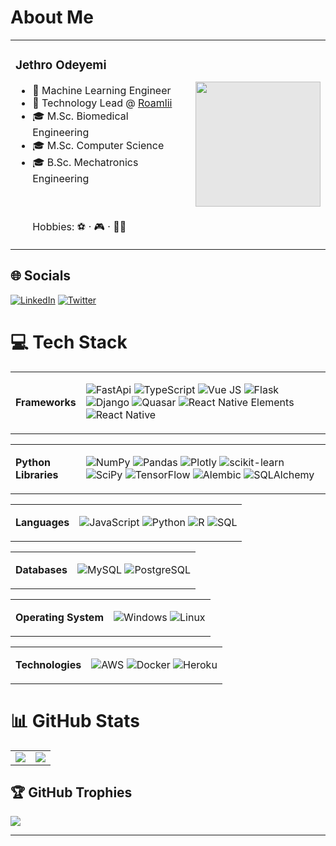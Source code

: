 # About Me

<table>
<tr>
<td>
<h3>Jethro Odeyemi</h3>
<ul>
<li> 🌾 Machine Learning Engineer </li>
<li> 🧬 Technology Lead @ <a href="https://roamlii.com">Roamlii</a> </li>
<li> 🎓 M.Sc. Biomedical Engineering</li>
<li> 🎓 M.Sc. Computer Science</li>
<li> 🎓 B.Sc. Mechatronics Engineering</li>
</uk>

<br><br>Hobbies: ⚽ · 🎮 · 🧑‍💻
</td>
<td>
<img style="display: block;-webkit-user-select: none;margin: auto;background-color: hsl(0, 0%, 90%);transition: background-color 300ms;" width="200" src="https://lh3.googleusercontent.com/pw/AIL4fc-fClqIaniAPqJQHbniXc0k_Jv2CIhUN1zHhAWntTNDHndzn3otdRmbh2Qn9S9jGgI9bAvc8ShvZGLUKa7c-g4lqvmB-CjlV4_PvbOwBeEMcxW-SiIsnnbnxg0K5vXg5rqyf8SkznLxupw4EhwGWfpl0K1tMdL8KjaQDHysfntp6DdUJzzlweaL2doQjh2kR2egk3DoWO6zzK2zyE2otmANOSJLKjH5K54LT5A1B9VOUTVHgEe8bgOzceEZj_I1oPvO4QJM_r6fV1lNlaTlei_WUL1yjxIDqXVH47GduiAM6YVPFdDMxxdcsoFHM7tq1o36WG2cNceP6D_2jTs33hKzjcoWXZOvQkCHKgq8OdcHQ3K6VE7qza9fohfsH4iRTwBOOI9Ztnjdum5za-19ZKw9IWp3XTzq15pslyRNLOPxMRrIx2cruDRWnOtczbt8Dg3H8pHOjUQpczHsuxnkHryC_lN7m6d01iayoVs9nZUhHFBzumS6wnbEe9tXkHThnmVQScGmqnDTNrLC830CixYZOUHslU4cYzIyQbqXUtI0gtXUYmScwtjDtsRcb19cOEKw1Ice5X6SFPuhOUHDkg_-YzAkZEafuHgfrDSI_LdnZNX3SpKGyXumXyzApPXfVMEOVfich18VrXbHAS1pcLIyD7Wr6YZIPwKVbxchB3Wnp-DmSl_RfCQ5K082UtlVKDbHlUd-hGcsL2BRI0Re-Dyt01e_zu3vYKHLpL1QlfstvjkFQhW7TxlRvqPYH-p-djEgu5kGaFQLrIdFP6fMIm5kWax4bxAcje_1PZaEIkwvdVPiCQh5k2Kv1V18aYIVAI4YmLuBNefghRXvy6mYo3u58nkeDO9W4a-FJr1QsQWzMbqkLpKp1MyTvfA_WG712r9zx-QGWgKCTEp8nfzdScshJxbLJHrit7AFBZClPfWiWc7KQsyb5eXGOUWTa400emklKWOt6GdAwKG7yu_iIHYkazBrSVgxeMIJrByY-CMK-3-ZKOrk7xnz2aqiM7Ctis113QX_78rmC-byD2FN-kS5Gg=w534-h519-no?authuser=0">
</td>
</tr>
</table>


## 🌐 Socials
[![LinkedIn](https://img.shields.io/badge/LinkedIn-%230077B5.svg?logo=linkedin&logoColor=white)](https://linkedin.com/in/jethroodeyemi) [![Twitter](https://img.shields.io/badge/Twitter-%231DA1F2.svg?logo=Twitter&logoColor=white)](https://twitter.com/jethroodeyemi)

# 💻 Tech Stack


<table>
<tr>
<td><strong>Frameworks</td>
</td>
<td>

![FastApi](https://img.shields.io/badge/fastapi-%23007ACC.svg?style=for-the-badge&logo=fastapi&logoColor=white)
![TypeScript](https://img.shields.io/badge/typescript-%23007ACC.svg?style=for-the-badge&logo=typescript&logoColor=white)
![Vue JS](https://img.shields.io/badge/vue.js-%2335495e.svg?style=for-the-badge&logo=vue.js&logoColor=%234FC08D)
![Flask](https://img.shields.io/badge/flask-%23000.svg?style=for-the-badge&logo=flask&logoColor=white)
![Django](https://img.shields.io/badge/django-%23092E20.svg?style=for-the-badge&logo=django&logoColor=white)
![Quasar](https://img.shields.io/badge/quasar-%23162D40.svg?style=for-the-badge&logo=quasar&logoColor=%23ECEFF1)
![React Native Elements](https://img.shields.io/badge/react_native_elements-%23561DAB.svg?style=for-the-badge&logo=react&logoColor=white)
![React Native](https://img.shields.io/badge/react_native-%2320232a.svg?style=for-the-badge&logo=react&logoColor=%2361DAFB)

</td>
</tr>
</table>

<table>
<tr>
<td><strong>Python Libraries</td>
</td>
<td>

![NumPy](https://img.shields.io/badge/numpy-%23013243.svg?style=for-the-badge&logo=numpy&logoColor=white)
![Pandas](https://img.shields.io/badge/pandas-%23150458.svg?style=for-the-badge&logo=pandas&logoColor=white)
![Plotly](https://img.shields.io/badge/plotly-%233F4F75.svg?style=for-the-badge&logo=plotly&logoColor=white)
![scikit-learn](https://img.shields.io/badge/scikit--learn-%23F7931E.svg?style=for-the-badge&logo=scikit-learn&logoColor=white)
![SciPy](https://img.shields.io/badge/SciPy-%230C55A5.svg?style=for-the-badge&logo=scipy&logoColor=white)
![TensorFlow](https://img.shields.io/badge/TensorFlow-%23FF6F00.svg?style=for-the-badge&logo=TensorFlow&logoColor=white)
![Alembic](https://img.shields.io/badge/alembic-%2307405e.svg?style=for-the-badge&logo=alembic&logoColor=white)
![SQLAlchemy](https://img.shields.io/badge/sqlalchemy-%23121011.svg?style=for-the-badge&logo=sqlalchemy&logoColor=white)

</td>
</tr>
</table>

<table>
<tr>
<td><strong>Languages</td>
</td>
<td>

![JavaScript](https://img.shields.io/badge/javascript-%23323330.svg?style=for-the-badge&logo=javascript&logoColor=%23F7DF1E)
![Python](https://img.shields.io/badge/python-3670A0?style=for-the-badge&logo=python&logoColor=ffdd54)
![R](https://img.shields.io/badge/r-%23276DC3.svg?style=for-the-badge&logo=r&logoColor=white)
![SQL](https://img.shields.io/badge/sql-%2300f.svg?style=for-the-badge&logo=sql&logoColor=white)

</td>
</tr>
</table>

<table>
<tr>
<td><strong>Databases</td>
</td>
<td>

![MySQL](https://img.shields.io/badge/mysql-%2300f.svg?style=for-the-badge&logo=mysql&logoColor=white)
![PostgreSQL](https://img.shields.io/badge/postgresql-%23316192.svg?style=for-the-badge&logo=postgresql&logoColor=white)

</td>
</tr>
</table>

<table>
<tr>
<td><strong>Operating System</td>
</td>
<td>

![Windows](https://img.shields.io/badge/windows-%230078D6.svg?style=for-the-badge&logo=windows&logoColor=white)
![Linux](https://img.shields.io/badge/linux-FCC624?style=for-the-badge&logo=linux&logoColor=black)

</td>
</tr>
</table>

<table>
<tr>
<td><strong>Technologies</td>
</td>
<td>

![AWS](https://img.shields.io/badge/AWS-%23FF9900.svg?style=for-the-badge&logo=amazon-aws&logoColor=white)
![Docker](https://img.shields.io/badge/docker-%230db7ed.svg?style=for-the-badge&logo=docker&logoColor=white)
![Heroku](https://img.shields.io/badge/heroku-%23430098.svg?style=for-the-badge&logo=heroku&logoColor=white)

</td>
</tr>
</table>


# 📊 GitHub Stats

<table>
  <tr>
    <td>
    <img src="https://github-readme-stats.vercel.app/api/top-langs/?username=semtu&layout=compact&langs_count=10" />
    </td>
    <td>
    <img src="https://github-readme-stats.vercel.app/api?username=semtu&show_icons=true&show_icons=true)](https://github.com/anuraghazra/github-readme-stats" />
    </td>
  </tr>
</table>

## 🏆 GitHub Trophies
![](https://github-profile-trophy.vercel.app/?username=semtu&theme=apprentice&no-frame=false&no-bg=true&margin-w=4)

---
